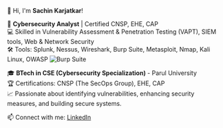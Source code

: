 👋 Hi, I'm **Sachin Karjatkar**!

🔐 **Cybersecurity Analyst** | Certified CNSP, EHE, CAP  
💻 Skilled in Vulnerability Assessment & Penetration Testing (VAPT), SIEM tools, Web & Network Security  
🛠️ Tools: Splunk, Nessus, Wireshark, Burp Suite, Metasploit, Nmap, Kali Linux, OWASP
![Burp Suite](https://github.com/Sachin-1402/Sachin-1402/image/pngwing.com.png)  


🎓 **BTech in CSE (Cybersecurity Specialization)** - Parul University  
🏆 Certifications: CNSP (The SecOps Group), EHE, CAP  
📈 Passionate about identifying vulnerabilities, enhancing security measures, and building secure systems.
 
📫 Connect with me: [LinkedIn](https://www.linkedin.com/in/sachinkarjatkar) 
